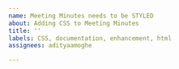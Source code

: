 ```yaml
---
name: Meeting Minutes needs to be STYLED
about: Adding CSS to Meeting Minutes
title: ''
labels: CSS, documentation, enhancement, html
assignees: adityaamoghe

---
```



